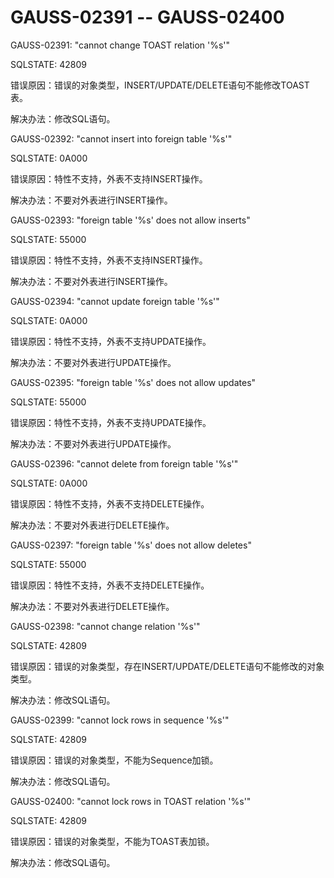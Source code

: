# GAUSS-02391 -- GAUSS-02400<a name="ZH-CN_TOPIC_0302072968"></a>

GAUSS-02391: "cannot change TOAST relation '%s'"

SQLSTATE: 42809

错误原因：错误的对象类型，INSERT/UPDATE/DELETE语句不能修改TOAST表。

解决办法：修改SQL语句。

GAUSS-02392: "cannot insert into foreign table '%s'"

SQLSTATE: 0A000

错误原因：特性不支持，外表不支持INSERT操作。

解决办法：不要对外表进行INSERT操作。

GAUSS-02393: "foreign table '%s' does not allow inserts"

SQLSTATE: 55000

错误原因：特性不支持，外表不支持INSERT操作。

解决办法：不要对外表进行INSERT操作。

GAUSS-02394: "cannot update foreign table '%s'"

SQLSTATE: 0A000

错误原因：特性不支持，外表不支持UPDATE操作。

解决办法：不要对外表进行UPDATE操作。

GAUSS-02395: "foreign table '%s' does not allow updates"

SQLSTATE: 55000

错误原因：特性不支持，外表不支持UPDATE操作。

解决办法：不要对外表进行UPDATE操作。

GAUSS-02396: "cannot delete from foreign table '%s'"

SQLSTATE: 0A000

错误原因：特性不支持，外表不支持DELETE操作。

解决办法：不要对外表进行DELETE操作。

GAUSS-02397: "foreign table '%s' does not allow deletes"

SQLSTATE: 55000

错误原因：特性不支持，外表不支持DELETE操作。

解决办法：不要对外表进行DELETE操作。

GAUSS-02398: "cannot change relation '%s'"

SQLSTATE: 42809

错误原因：错误的对象类型，存在INSERT/UPDATE/DELETE语句不能修改的对象类型。

解决办法：修改SQL语句。

GAUSS-02399: "cannot lock rows in sequence '%s'"

SQLSTATE: 42809

错误原因：错误的对象类型，不能为Sequence加锁。

解决办法：修改SQL语句。

GAUSS-02400: "cannot lock rows in TOAST relation '%s'"

SQLSTATE: 42809

错误原因：错误的对象类型，不能为TOAST表加锁。

解决办法：修改SQL语句。

